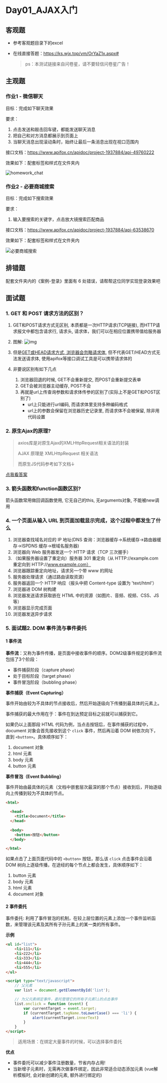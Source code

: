 # Day01_AJAX入门

## 客观题

* 参考客观题目录下的excel

* 在线直接答题：https://ks.wjx.top/vm/OrYaZ1x.aspx# 

  > ps：本测试链接来自问卷星，请不要轻信问卷星广告！

## 主观题

### 作业1 - 微信聊天

目标：完成如下聊天效果

要求：

1. 点击发送和敲击回车键，都能发送聊天消息
2. 把自己和对方消息都展示到页面上
3. 当聊天消息出现滚动条时，始终让最后一条消息出现在视口范围内

接口文档：https://www.apifox.cn/apidoc/project-1937884/api-49760222

效果如下：配套标签和样式在文件夹内

![homework_chat](images/homework_chat.gif)





### 作业2 - 必要商城搜索

目标：完成如下搜索效果

要求：

1. 输入要搜索的关键字，点击放大镜搜索匹配商品

接口文档：https://www.apifox.cn/apidoc/project-1937884/api-63538670

效果如下：配套标签和样式在文件夹内

![必要商城搜索](images/必要商城搜索.gif)



## 排错题

配套文件夹内的《案例-登录》里面有 6 处错误，请帮帮这位同学实现登录效果吧



## 面试题

### 1. GET 和 POST 请求方法的区别？

1. GET和POST请求方式无区别, 本质都是一次HTTP请求(TCP链接), 而HTTP请求报文中都包含请求行, 请求头, 请求体，我们可以在相应位置携带值给服务器

2. 图解: ![img](images/1665631819952-57c52b31-b574-4e25-8c2a-b3a989c2523e.png)

   

3. 但是[GET或HEAD请求方式, 浏览器会忽略请求体](https://xhr.spec.whatwg.org/#the-send()-method), 但不代表GET/HEAD方式无法发送请求体, 使用apifox等接口调试工具是可以携带请求体的

4. 非要说区别有如下几点

   1. 浏览器回退的时候, GET不会重新提交, 而POST会重新提交表单
   2. GET会被浏览器主动缓存, POST不会
   3. 再就是url上传查询参数和请求体传参的区别了(实际上不是GET和POST区别了)
      * url上只能进行url编码, 而请求体里支持多种编码格式
      * url上的参数会保留在浏览器历史记录里, 而请求体不会被保留, 除非用代码设置




### 2. 原生Ajax的原理?

> axios库是对原生Ajax的XMLHttpRequest相关语法的封装
>
> AJAX 原理是 XMLHttpRequest 相关语法
>
> 而原生JS代码参考如下文档↓

[点我看答案](https://lamphc.github.io/fe-up/#/JavaScript/ajax?id=%e9%9d%a2%e8%af%95%e5%ae%98%ef%bc%9aajax%e5%8e%9f%e7%90%86%e6%98%af%e4%bb%80%e4%b9%88%ef%bc%9f%e5%a6%82%e4%bd%95%e5%ae%9e%e7%8e%b0%ef%bc%9f)



### 3. 箭头函数和function函数区别?

箭头函数常用做回调函数使用, 它无自己的this, 无arguments对象, 不能被new调用



### 4. 一个页面从输入 URL 到页面加载显示完成，这个过程中都发生了什么

1. 浏览器查找域名对应的 IP 地址(DNS 查询：浏览器缓存->系统缓存->路由器缓存->ISPDNS 缓存->根域名服务器) 
2. 浏览器向 Web 服务器发送一个 HTTP 请求（TCP 三次握手） 
3. （如果服务器设置了重定向）服务器 301 重定向（从 HTTP://example.com 重定向到 HTTP://www.example.com）
4. 浏览器跟踪重定向地址，请求另一个带 www 的网址 
5. 服务器处理请求（通过路由读取资源） 
6. 服务器返回一个 HTTP 响应（报头中把 Content-type 设置为 'text/html'）
7. 浏览器进 DOM 树构建
8. 浏览器发送请求获取嵌在 HTML 中的资源（如图片、音频、视频、CSS、JS 等）
9. 浏览器显示完成页面 
10. 浏览器发送异步请求



### 5. 面试题2. DOM 事件流与事件委托



#### 1 事件流

**事件流**：⼜称为事件传播，是⻚⾯中接收事件的顺序。DOM2级事件规定的事件流包括了3个阶段：

- 事件捕获阶段（capture phase）
- 处于⽬标阶段（target phase）
- 事件冒泡阶段（bubbling phase）

**事件捕获（Event Capturing）**

事件开始由较为不具体的节点接收后，然后开始逐级向下传播到最具体的元素上。

事件捕获的最大作用在于：事件在到达预定⽬标之前就可以捕获到它。

如果仍以上面那段 HTML 代码为例，当点击按钮后，在事件捕获的过程中，document 对象会首先接收到这个 `click` 事件，然后再沿着 DOM 树依次向下，直到 `<button>`。具体顺序如下：

1. document 对象
2. html 元素
3. body 元素
4. button 元素



**事件冒泡（Event Bubbling）**

事件开始由最具体的元素（⽂档中嵌套层次最深的那个节点）接收到后，开始逐级向上传播到较为不具体的节点。

```HTML
<html>
  
  <head> 
    <title>Document</title> 
  </head>
  
  <body> 
    <button>按钮</button> 
  </body> 
  
</html>
```

如果点击了上面页面代码中的 `<button>` 按钮，那么该 `click` 点击事件会沿着 DOM 树向上逐级传播，在途经的每个节点上都会发生，具体顺序如下：

1. button 元素
2. body 元素
3. html 元素
4. document 对象



#### 2 事件委托

事件委托: 利用了事件冒泡的机制，在较上层位置的元素上添加一个事件监听函数，来管理该元素及其所有子孙元素上的某一类的所有事件。

**示例**

```HTML
<ul id="list">
    <li>111</li>
    <li>222</li>
    <li>333</li>
    <li>444</li>
    <li>555</li>
</ul>

<script type="text/javascript">
    // ⽗元素 
    var list = document.getElementById('list');

    // 为⽗元素绑定事件，委托管理它的所有⼦元素li的点击事件 
    list.onclick = function (event) {
        var currentTarget = event.target;
        if (currentTarget.tagName.toLowerCase() === 'li') {
            alert(currentTarget.innerText)
        }
    }
</script>
```

> 适用场景：在绑定大量事件的时候，可以选择事件委托

**优点**

- 事件委托可以减少事件注册数量，节省内存占⽤!
- 当新增⼦元素时，⽆需再次做事件绑定，因此非常适合动态添加元素   (vue解析模板时, 会对新创建的元素, 额外进行绑定的)